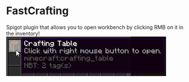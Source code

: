 # FastCrafting
Spigot plugin that allows you to open workbench by clicking RMB on it in the inventory!
![Screenshot](screenshot.png)
